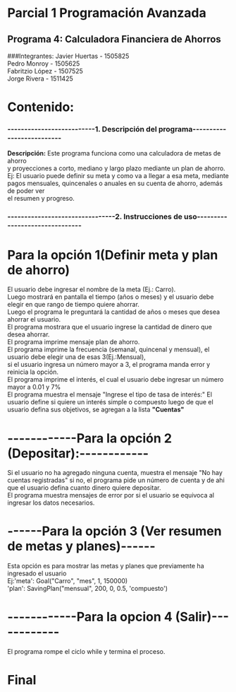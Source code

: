 # Parcial 1 Programación Avanzada
## Programa 4: Calculadora Financiera de Ahorros
###Integrantes:
Javier Huertas - 1505825\
Pedro Monroy - 1505625\
Fabritzio López - 1507525\
Jorge Rivera - 1511425
# **Contenido:**
### --------------------------1. Descripción del programa--------------------------
**Descripción:**
Este programa funciona como una calculadora de metas de ahorro\
y proyecciones a corto, mediano y largo plazo mediante un plan de ahorro.\
Ej: El usuario puede definir su meta y como va a llegar a esa meta, mediante\
pagos mensuales, quincenales o anuales en su cuenta de ahorro, además de poder ver\
el resumen y progreso.
### --------------------------------2. Instrucciones de uso-------------------------------
# Para la opción 1(Definir meta y plan de ahorro)
El usuario debe ingresar el nombre de la meta (Ej.: Carro).\
Luego mostrará en pantalla el tiempo (años o meses) y el usuario debe elegir en que rango de tiempo quiere ahorrar.\
Luego el programa le preguntará la cantidad de años o meses que desea ahorrar el usuario.\
El programa mostrara que el usuario ingrese la cantidad de dinero que desea ahorrar.\
El programa imprime mensaje plan de ahorro.\
El programa imprime la frecuencia (semanal, quincenal y mensual), el usuario debe elegir una de esas 3(Ej.:Mensual),\
si el usuario ingresa un número mayor a 3, el programa manda error y reinicia la opción.\
El programa imprime el interés, el cual el usuario debe ingresar un número mayor a 0.01 y 7%\
El programa muestra el mensaje "Ingrese el tipo de tasa de interés:"
El usuario define si quiere un interés simple o compuesto
luego de que el usuario defina sus objetivos, se agregan a la lista **"Cuentas"**

# ------------Para la opción 2 (Depositar):------------
Si el usuario no ha agregado ninguna cuenta, muestra el mensaje "No hay cuentas registradas"
si no, el programa pide un número de cuenta y de ahi que el usuario defina cuanto dinero quiere depositar.\
El programa muestra mensajes de error por si el usuario se equivoca al ingresar los datos necesarios.

# ------Para la opción 3 (Ver resumen de metas y planes)------
Esta opción es para mostrar las metas y planes que previamente ha ingresado el usuario\
Ej:'meta': Goal("Carro", "mes", 1, 150000)\
'plan': SavingPlan("mensual", 200, 0, 0.5, 'compuesto')

# ------------Para la opcion 4 (Salir)------------
El programa rompe el ciclo while y termina el proceso.


# Final